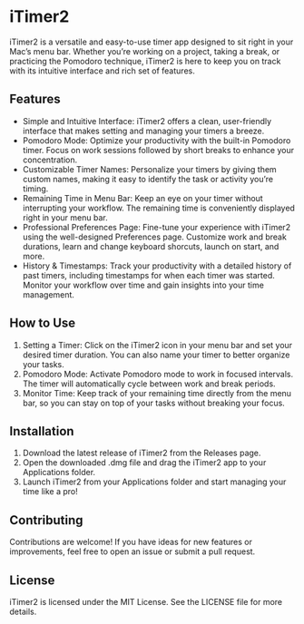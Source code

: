 # iTimer2

iTimer2 is a versatile and easy-to-use timer app designed to sit right in your Mac’s menu bar. Whether you’re working on a project, taking a break, or practicing the Pomodoro technique, iTimer2 is here to keep you on track with its intuitive interface and rich set of features.

## Features

* Simple and Intuitive Interface: iTimer2 offers a clean, user-friendly interface that makes setting and managing your timers a breeze.
* Pomodoro Mode: Optimize your productivity with the built-in Pomodoro timer. Focus on work sessions followed by short breaks to enhance your concentration.
* Customizable Timer Names: Personalize your timers by giving them custom names, making it easy to identify the task or activity you’re timing.
* Remaining Time in Menu Bar: Keep an eye on your timer without interrupting your workflow. The remaining time is conveniently displayed right in your menu bar.
* Professional Preferences Page: Fine-tune your experience with iTimer2 using the well-designed Preferences page. Customize work and break durations, learn and change keyboard shorcuts, launch on start, and more.
* History & Timestamps: Track your productivity with a detailed history of past timers, including timestamps for when each timer was started. Monitor your workflow over time and gain insights into your time management.

## How to Use

1. Setting a Timer: Click on the iTimer2 icon in your menu bar and set your desired timer duration. You can also name your timer to better organize your tasks.
2. Pomodoro Mode: Activate Pomodoro mode to work in focused intervals. The timer will automatically cycle between work and break periods.
3. Monitor Time: Keep track of your remaining time directly from the menu bar, so you can stay on top of your tasks without breaking your focus.

## Installation

1. Download the latest release of iTimer2 from the Releases page.
2. Open the downloaded .dmg file and drag the iTimer2 app to your Applications folder.
3. Launch iTimer2 from your Applications folder and start managing your time like a pro!

## Contributing

Contributions are welcome! If you have ideas for new features or improvements, feel free to open an issue or submit a pull request.

## License

iTimer2 is licensed under the MIT License. See the LICENSE file for more details.
